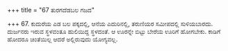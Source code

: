 +++
title = "67 ತುರಗದೆಡಬಲ ಗಜದ"

+++
67. ಕುದುರೆಯ ಎಡ ಬಲ ಪಕ್ಕದಲ್ಲಿ, ಆನೆಯ ಎದುರಿನಲ್ಲಿ, ತರುಣಿಯರ ಸಮೀಪದಲ್ಲಿ ಸುಳಿಯಬಾರದು. ದುರ್ಜನರು ಇರುವ ಸ್ಥಳವಂತೂ ಹುಲಿಯಿದ್ದ ಸ್ಥಳದಂತೆ. ಆ ಊರನ್ನೇ ಬಿಟ್ಟು ಬೇರೆಯ ಊರಿಗೆ ಹೋಗಬೇಕು. ಕಾಡಿಗೆ ಹೋದರೂ ಚಿಂತೆಯಿಲ್ಲ ಆದರೆ ಅಲ್ಲಿರುವುದು ಯೋಗ್ಯವಲ್ಲ.